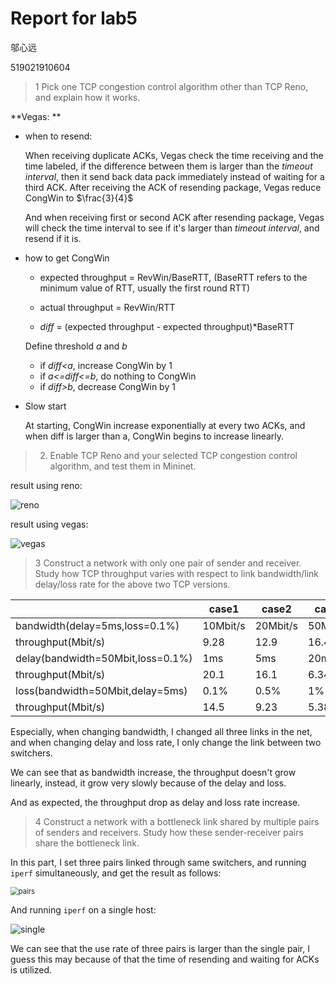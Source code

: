 # Report for lab5

邬心远

519021910604

> 1 Pick one TCP congestion control algorithm other than TCP Reno, and explain how it works.

**Vegas: **

- when to resend:

  When receiving duplicate ACKs, Vegas check the time receiving and the time labeled, if the difference between them is larger than the *timeout interval*, then it send back data pack immediately  instead of waiting for a third ACK.  After receiving the ACK of resending package, Vegas reduce CongWin to $\frac{3}{4}$

  And when receiving first or second ACK after resending package, Vegas will check the time interval to see if it's larger than *timeout interval*, and resend if it is.

- how to get CongWin

  - expected throughput = RevWin/BaseRTT, (BaseRTT refers to the minimum value of RTT, usually the first round RTT)

  - actual throughput  = RevWin/RTT

  - *diff* = (expected throughput - expected throughput)*BaseRTT

  Define threshold *a* and *b*

  - if *diff<a*, increase CongWin by 1
  - if *a<=diff<=b*, do nothing to CongWin
  - if *diff>b*, decrease CongWin by 1

- Slow start

  At starting, CongWin increase exponentially at every two ACKs, and when diff is larger than a, CongWin begins to increase linearly.

> 2. Enable TCP Reno and your selected TCP congestion control algorithm, and test them in Mininet.

result using reno:

 ![reno](/home/wxy/Documents/CS339/CS339-lab5/pic/reno.png)

result using vegas:  

 ![vegas](/home/wxy/Documents/CS339/CS339-lab5/pic/vegas.png)

> 3 Construct a network with only one pair of sender and receiver. Study how TCP throughput varies with respect to link bandwidth/link delay/loss rate for the above two TCP versions.

|                                   | case1    | case2    | case3    | case4     |
| --------------------------------- | -------- | -------- | -------- | --------- |
| bandwidth(delay=5ms,loss=0.1%)    | 10Mbit/s | 20Mbit/s | 50Mbit/s | 100Mbit/s |
| throughput(Mbit/s)                | 9.28     | 12.9     | 16.4     | 18.1      |
| delay(bandwidth=50Mbit,loss=0.1%) | 1ms      | 5ms      | 20ms     | 50ms      |
| throughput(Mbit/s)                | 20.1     | 16.1     | 6.34     | 3.29      |
| loss(bandwidth=50Mbit,delay=5ms)  | 0.1%     | 0.5%     | 1%       | 5%        |
| throughput(Mbit/s)                | 14.5     | 9.23     | 5.38     | 1.90      |

Especially, when changing bandwidth, I changed all three links in the net, and when changing delay and loss rate, I only change the link between two switchers.

We can see that as bandwidth increase, the throughput doesn't grow linearly, instead, it grow very slowly because of the delay and loss.

And as expected, the throughput drop as delay and loss rate increase.

> 4 Construct a network with a bottleneck link shared by multiple pairs of senders and receivers. Study how these sender-receiver pairs share the bottleneck link.

In this part, I set three pairs linked through same switchers, and running `iperf` simultaneously, and get the result as follows:

 <img src="/home/wxy/Documents/CS339/CS339-lab5/pic/pairs.png" alt="pairs" style="zoom:80%;" />

And running `iperf` on a single host:

 ![single](/home/wxy/Documents/CS339/CS339-lab5/pic/single.png)

We can see that the use rate of three pairs is larger than the single pair, I guess this may because of that the time of resending and waiting for ACKs is utilized.

